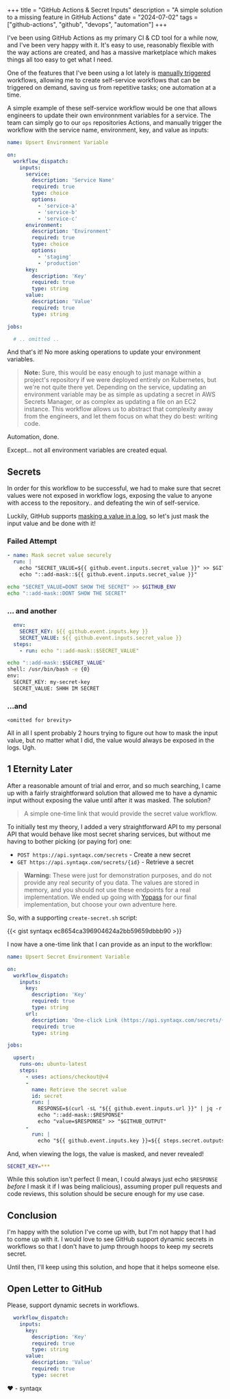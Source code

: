 +++
title = "GitHub Actions & Secret Inputs"
description = "A simple solution to a missing feature in GitHub Actions"
date = "2024-07-02"
tags = ["github-actions", "github", "devops", "automation"]
+++


I've been using GitHub Actions as my primary CI & CD tool for a while now, and
I've been very happy with it. It's easy to use, reasonably flexible with the
way actions are created, and has a massive marketplace which makes things all
too easy to get what I need.

One of the features that I've been using a lot lately is [manually triggered][]
workflows, allowing me to create self-service workflows that can be triggered on
demand, saving us from repetitive tasks; one automation at a time.

A simple example of these self-service workflow would be one that allows
engineers to update their own environnment variables for a service. The team can
simply go to our `ops` repositories Actions, and manually trigger the workflow
with the service name, environment, key, and value as inputs:

[manually triggered]: https://docs.github.com/actions/using-workflows/manually-running-a-workflow

```yaml
name: Upsert Environment Variable

on:
  workflow_dispatch:
    inputs:
      service:
        description: 'Service Name'
        required: true
        type: choice
        options:
          - 'service-a'
          - 'service-b'
          - 'service-c'
      environment:
        description: 'Environment'
        required: true
        type: choice
        options:
          - 'staging'
          - 'production'
      key:
        description: 'Key'
        required: true
        type: string
      value:
        description: 'Value'
        required: true
        type: string

jobs:

  # .. omitted ..
```

And that's it! No more asking operations to update your environment variables.

> __Note:__ Sure, this would be easy enough to just manage within a project's
> repository if we were deployed entirely on Kubernetes, but we're not quite
> there yet. Depending on the service, updating an environment variable may be
> as simple as updating a secret in AWS Secrets Manager, or as complex as
> updating a file on an EC2 instance. This workflow allows us to abstract that
> complexity away from the engineers, and let them focus on what they do best:
> writing code.

Automation, done.

Except... not all environment variables are created equal.

## Secrets

In order for this workflow to be successful, we had to make sure that secret
values were not exposed in workflow logs, exposing the value to anyone with
access to the repository.. and defeating the win of self-service.

Luckily, GitHub supports [masking a value in a log][], so let's just mask the
input value and be done with it!

[masking a value in a log]: https://docs.github.com/actions/learn-github-actions/workflow-commands-for-github-actions#masking-a-value-in-a-log

### Failed Attempt

```yaml
- name: Mask secret value securely
  run: |
    echo "SECRET_VALUE=${{ github.event.inputs.secret_value }}" >> $GITHUB_ENV
    echo "::add-mask::${{ github.event.inputs.secret_value }}"
```

```sh
echo "SECRET_VALUE=DONT SHOW THE SECRET" >> $GITHUB_ENV
echo "::add-mask::DONT SHOW THE SECRET"
```

### ... and another

```yaml
  env:
    SECRET_KEY: ${{ github.event.inputs.key }}
    SECRET_VALUE: ${{ github.event.inputs.secret_value }}
  steps:
    - run: echo "::add-mask::$SECRET_VALUE"
```

```sh
echo "::add-mask::$SECRET_VALUE"
shell: /usr/bin/bash -e {0}
env:
  SECRET_KEY: my-secret-key
  SECRET_VALUE: SHHH IM SECRET
```

### ...and

```
<omitted for brevity>
```

All in all I spent probably 2 hours trying to figure out how to mask the input
value, but no matter what I did, the value would always be exposed in the logs.
Ugh.

## 1 Eternity Later

After a reasonable amount of trial and error, and so much searching, I came up
with a fairly straightforward solution that allowed me to have a dynamic input
without exposing the value until after it was masked. The solution?

> A simple one-time link that would provide the secret value workflow.

To initially test my theory, I added a very straightforward API to my personal
API that would behave like most secret sharing services, but without me having
to bother picking (or paying for) one:

- `POST https://api.syntaqx.com/secrets` - Create a new secret
- `GET https://api.syntaqx.com/secrets/{id}` - Retrieve a secret

> __Warning:__ These were just for demonstration purposes, and do not provide
> any real security of you data. The values are stored in memory, and you should
> not use these endpoints for a real implementation. We ended up going with
> [Yopass](https://yopass.se/) for our final implementation, but choose your
> own adventure here.

So, with a supporting `create-secret.sh` script:

{{< gist syntaqx ec8654ca396904624a2bb59659dbbb90 >}}

I now have a one-time link that I can provide as an input to the workflow:

```yaml
name: Upsert Secret Environment Variable

on:
  workflow_dispatch:
    inputs:
      key:
        description: 'Key'
        required: true
        type: string
      url:
        description: 'One-click Link (https://api.syntaqx.com/secrets/{id})'
        required: true
        type: string

jobs:

  upsert:
    runs-on: ubuntu-latest
    steps:
      - uses: actions/checkout@v4
      -
        name: Retrieve the secret value
        id: secret
        run: |
          RESPONSE=$(curl -sL "${{ github.event.inputs.url }}" | jq -r '.secret')
          echo "::add-mask::$RESPONSE"
          echo "value=$RESPONSE" >> "$GITHUB_OUTPUT"
      -
        run: |
          echo "${{ github.event.inputs.key }}=${{ steps.secret.outputs.value }}"
```

And, when viewing the logs, the value is masked, and never revealed!

```sh
SECRET_KEY=***
```

While this solution isn't perfect (I mean, I could always just echo `$RESPONSE`
_before_ I mask it if I was being malicious), assuming proper pull requests and
code reviews, this solution should be secure enough for my use case.

## Conclusion

I'm happy with the solution I've come up with, but I'm not happy that I had to
come up with it. I would love to see GitHub support dynamic secrets in workflows
so that I don't have to jump through hoops to keep my secrets secret.

Until then, I'll keep using this solution, and hope that it helps someone else.

## Open Letter to GitHub

Please, support dynamic secrets in workflows.

```yaml
  workflow_dispatch:
    inputs:
      key:
        description: 'Key'
        required: true
        type: string
      value:
        description: 'Value'
        required: true
        type: secret
```

❤️ - syntaqx
